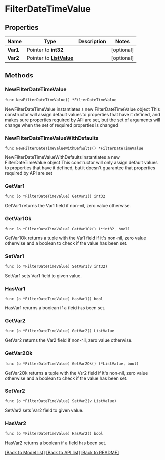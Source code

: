# FilterDateTimeValue

## Properties

Name | Type | Description | Notes
------------ | ------------- | ------------- | -------------
**Var1** | Pointer to **int32** |  | [optional] 
**Var2** | Pointer to [**ListValue**](ListValue.md) |  | [optional] 

## Methods

### NewFilterDateTimeValue

`func NewFilterDateTimeValue() *FilterDateTimeValue`

NewFilterDateTimeValue instantiates a new FilterDateTimeValue object
This constructor will assign default values to properties that have it defined,
and makes sure properties required by API are set, but the set of arguments
will change when the set of required properties is changed

### NewFilterDateTimeValueWithDefaults

`func NewFilterDateTimeValueWithDefaults() *FilterDateTimeValue`

NewFilterDateTimeValueWithDefaults instantiates a new FilterDateTimeValue object
This constructor will only assign default values to properties that have it defined,
but it doesn't guarantee that properties required by API are set

### GetVar1

`func (o *FilterDateTimeValue) GetVar1() int32`

GetVar1 returns the Var1 field if non-nil, zero value otherwise.

### GetVar1Ok

`func (o *FilterDateTimeValue) GetVar1Ok() (*int32, bool)`

GetVar1Ok returns a tuple with the Var1 field if it's non-nil, zero value otherwise
and a boolean to check if the value has been set.

### SetVar1

`func (o *FilterDateTimeValue) SetVar1(v int32)`

SetVar1 sets Var1 field to given value.

### HasVar1

`func (o *FilterDateTimeValue) HasVar1() bool`

HasVar1 returns a boolean if a field has been set.

### GetVar2

`func (o *FilterDateTimeValue) GetVar2() ListValue`

GetVar2 returns the Var2 field if non-nil, zero value otherwise.

### GetVar2Ok

`func (o *FilterDateTimeValue) GetVar2Ok() (*ListValue, bool)`

GetVar2Ok returns a tuple with the Var2 field if it's non-nil, zero value otherwise
and a boolean to check if the value has been set.

### SetVar2

`func (o *FilterDateTimeValue) SetVar2(v ListValue)`

SetVar2 sets Var2 field to given value.

### HasVar2

`func (o *FilterDateTimeValue) HasVar2() bool`

HasVar2 returns a boolean if a field has been set.


[[Back to Model list]](../README.md#documentation-for-models) [[Back to API list]](../README.md#documentation-for-api-endpoints) [[Back to README]](../README.md)


